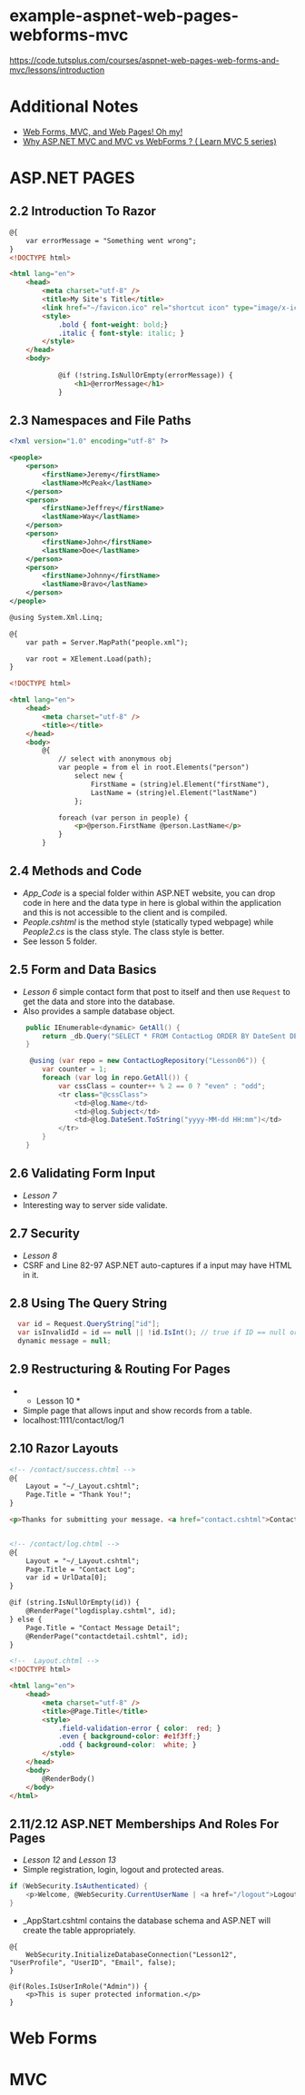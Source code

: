 ﻿# example-aspnet-web-pages-webforms-mvc
https://code.tutsplus.com/courses/aspnet-web-pages-web-forms-and-mvc/lessons/introduction

# Additional Notes #
- [Web Forms, MVC, and Web Pages! Oh my!](https://www.codeproject.com/Articles/665118/Web-Forms-MVC-and-Web-Pages-Oh-my)
- [Why ASP.NET MVC and MVC vs WebForms ? ( Learn MVC 5 series)](https://www.youtube.com/watch?v=bGpBgDDDVlM)

# ASP.NET PAGES #

## 2.2 Introduction To Razor ##
```html
@{
    var errorMessage = "Something went wrong";
}
<!DOCTYPE html>

<html lang="en">
    <head>
        <meta charset="utf-8" />
        <title>My Site's Title</title>
        <link href="~/favicon.ico" rel="shortcut icon" type="image/x-icon" />
        <style>
            .bold { font-weight: bold;}
            .italic { font-style: italic; }
        </style>
    </head>
    <body>
        
            @if (!string.IsNullOrEmpty(errorMessage)) {
                <h1>@errorMessage</h1>
            }
```
## 2.3 Namespaces and File Paths ##
```xml
﻿<?xml version="1.0" encoding="utf-8" ?>

<people>
    <person>
        <firstName>Jeremy</firstName>
        <lastName>McPeak</lastName>
    </person>
    <person>
        <firstName>Jeffrey</firstName>
        <lastName>Way</lastName>
    </person>
    <person>
        <firstName>John</firstName>
        <lastName>Doe</lastName>
    </person>
    <person>
        <firstName>Johnny</firstName>
        <lastName>Bravo</lastName>
    </person>
</people>
```

```html
﻿@using System.Xml.Linq;

@{
    var path = Server.MapPath("people.xml");

    var root = XElement.Load(path);
}

<!DOCTYPE html>

<html lang="en">
    <head>
        <meta charset="utf-8" />
        <title></title>
    </head>
    <body>
        @{
			// select with anonymous obj
            var people = from el in root.Elements("person")
                select new {
                    FirstName = (string)el.Element("firstName"),
                    LastName = (string)el.Element("lastName")
                };

            foreach (var person in people) {
                <p>@person.FirstName @person.LastName</p>
            }
        }
```

## 2.4 Methods and Code ##
- *App_Code* is a special folder within ASP.NET website, you can drop code in here and the data type in here is global within the application and this is not accessible to the client and is compiled.
- *People.cshtml* is the method style (statically typed webpage) while *People2.cs* is the class style.  The class style is better.
- See lesson 5 folder.

## 2.5 Form and Data Basics ##
- *Lesson 6* simple contact form that post to itself and then use `Request` to get the data and store into the database.
- Also provides a sample database object.

```csharp
    public IEnumerable<dynamic> GetAll() {
        return _db.Query("SELECT * FROM ContactLog ORDER BY DateSent DESC");
    }

	 @using (var repo = new ContactLogRepository("Lesson06")) {
        var counter = 1;
        foreach (var log in repo.GetAll()) {
            var cssClass = counter++ % 2 == 0 ? "even" : "odd";
            <tr class="@cssClass">
                <td>@log.Name</td>
                <td>@log.Subject</td>
                <td>@log.DateSent.ToString("yyyy-MM-dd HH:mm")</td>
            </tr>
        }
    }
```
## 2.6 Validating Form Input ##
- *Lesson 7*
- Interesting way to server side validate.

## 2.7 Security ##
- *Lesson 8*
- CSRF and Line 82-97 ASP.NET auto-captures if a input may have HTML in it.

## 2.8 Using The Query String ##
```csharp
  var id = Request.QueryString["id"];
  var isInvalidId = id == null || !id.IsInt(); // true if ID == null or not integer
  dynamic message = null;
```
## 2.9 Restructuring & Routing For Pages ##
- * Lesson 10 *
- Simple page that allows input and show records from a table.
- localhost:1111/contact/log/1

## 2.10 Razor Layouts ##
```html
<!-- /contact/success.chtml -->
@{
    Layout = "~/_Layout.cshtml";
    Page.Title = "Thank You!";
}

<p>Thanks for submitting your message. <a href="contact.cshtml">Contact us again!</a></p>


<!-- /contact/log.chtml -->
@{
    Layout = "~/_Layout.cshtml";
    Page.Title = "Contact Log";
    var id = UrlData[0];
}

@if (string.IsNullOrEmpty(id)) {
    @RenderPage("logdisplay.cshtml", id);
} else {
    Page.Title = "Contact Message Detail";
    @RenderPage("contactdetail.cshtml", id);
}
```

```html
<!--  Layout.chtml -->
<!DOCTYPE html>

<html lang="en">
    <head>
        <meta charset="utf-8" />
        <title>@Page.Title</title>
        <style>
            .field-validation-error { color:  red; }
            .even { background-color: #e1f3ff;}
            .odd { background-color:  white; }        
        </style>
    </head>
    <body>
        @RenderBody()
    </body>
</html>

```

## 2.11/2.12 ASP.NET Memberships And Roles For Pages ##
- *Lesson 12* and *Lesson 13*
- Simple registration, login, logout and protected areas.
```csharp
if (WebSecurity.IsAuthenticated) {
    <p>Welcome, @WebSecurity.CurrentUserName | <a href="/logout">Logout</a></p>
}
```
- _AppStart.cshtml contains the database schema and ASP.NET will create the table appropriately.
```razor
﻿@{
    WebSecurity.InitializeDatabaseConnection("Lesson12", "UserProfile", "UserID", "Email", false); 
}

@if(Roles.IsUserInRole("Admin")) {
    <p>This is super protected information.</p>
}
```


# Web Forms #

# MVC #
